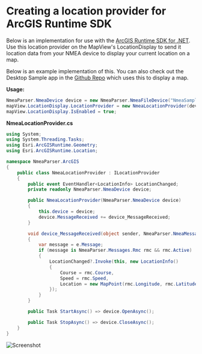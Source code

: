 # Creating a location provider for ArcGIS Runtime SDK

Below is an implementation for use with the [ArcGIS Runtime SDK for .NET](http://developers.arcgis.com/net). Use this location provider on the MapView's LocationDisplay to send it location data from your NMEA device to display your current location on a map.

Below is an example implementation of this.
You can also check out the Desktop Sample app in the [Github Repo]( https://github.com/dotMorten/NmeaParser/blob/master/src/SampleApp.WinDesktop/NmeaProvider.cs) which uses this to display a map.

**Usage:**
```csharp
NmeaParser.NmeaDevice device = new NmeaParser.NmeaFileDevice("NmeaSampleData.txt");
mapView.LocationDisplay.LocationProvider = new NmeaLocationProvider(device);
mapView.LocationDisplay.IsEnabled = true;
```

**NmeaLocationProvider.cs**
```csharp
using System;
using System.Threading.Tasks;
using Esri.ArcGISRuntime.Geometry;
using Esri.ArcGISRuntime.Location;

namespace NmeaParser.ArcGIS
{
    public class NmeaLocationProvider : ILocationProvider
    {
        public event EventHandler<LocationInfo> LocationChanged;
        private readonly NmeaParser.NmeaDevice device;

        public NmeaLocationProvider(NmeaParser.NmeaDevice device)
        {
            this.device = device;
            device.MessageReceived += device_MessageReceived;
        }

        void device_MessageReceived(object sender, NmeaParser.NmeaMessageReceivedEventArgs e)
        {
            var message = e.Message;
            if (message is NmeaParser.Messages.Rmc rmc && rmc.Active)
            {
                LocationChanged?.Invoke(this, new LocationInfo()
                {
                    Course = rmc.Course,
                    Speed = rmc.Speed,
                    Location = new MapPoint(rmc.Longitude, rmc.Latitude, SpatialReferences.Wgs84)
                });
            }
        }

        public Task StartAsync() => device.OpenAsync();

        public Task StopAsync() => device.CloseAsync();
    }
}

```

![Screenshot](https://user-images.githubusercontent.com/1378165/73328707-95990e80-420f-11ea-85a7-43149e29bd21.png)
